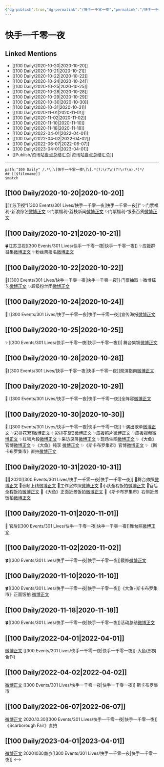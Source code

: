 ```yaml
---
{"dg-publish":true,"dg-permalink":"/快手一千零一夜","permalink":"/快手一千零一夜/","title":"快手一千零一夜","tags":[null],"created":"2022-11-17T21:55:09.000+08:00","updated":"2023-04-10T16:20:55.000+08:00"}
---
```


# 快手一千零一夜

## Linked Mentions
- [[100 Daily/2020-10-20\|2020-10-20]]
- [[100 Daily/2020-10-21\|2020-10-21]]
- [[100 Daily/2020-10-22\|2020-10-22]]
- [[100 Daily/2020-10-24\|2020-10-24]]
- [[100 Daily/2020-10-25\|2020-10-25]]
- [[100 Daily/2020-10-28\|2020-10-28]]
- [[100 Daily/2020-10-29\|2020-10-29]]
- [[100 Daily/2020-10-30\|2020-10-30]]
- [[100 Daily/2020-10-31\|2020-10-31]]
- [[100 Daily/2020-11-01\|2020-11-01]]
- [[100 Daily/2020-11-02\|2020-11-02]]
- [[100 Daily/2020-11-10\|2020-11-10]]
- [[100 Daily/2020-11-18\|2020-11-18]]
- [[100 Daily/2022-04-01\|2022-04-01]]
- [[100 Daily/2022-04-02\|2022-04-02]]
- [[100 Daily/2022-06-07\|2022-06-07]]
- [[100 Daily/2023-04-01\|2023-04-01]]
- [[Publish/资讯站盘点总结汇总\|资讯站盘点总结汇总]]


---

```expander
path:"100 Daily" /.*\[\[快手一千零一夜\]\].*(?:\r?\n(?!\r?\n).*)*/
## [[$filename]]
$match
```
## [[100 Daily/2020-10-20\|2020-10-20]]
💫江苏卫视“[[300 Events/301 Lives/快手一千零一夜\|快手一千零一夜]]”
✨门票福利-新浪综艺[微博正文](https://m.weibo.cn/6466290670/4562089944817889)
✨门票福利-荔枝新闻[微博正文](https://m.weibo.cn/6466290670/4562157070713484)
✨门票福利-银泰百货[微博正文](https://m.weibo.cn/6466290670/4561897456142017)
## [[100 Daily/2020-10-21\|2020-10-21]]
🍀江苏卫视[[300 Events/301 Lives/快手一千零一夜\|快手一千零一夜]]
✨应援群召集[微博正文](https://m.weibo.cn/6466290670/4562581148149944)
✨粉丝票报名[微博正文](https://m.weibo.cn/6466290670/4562484223284327)
## [[100 Daily/2020-10-22\|2020-10-22]]
💫[[300 Events/301 Lives/快手一千零一夜\|快手一千零一夜]]·门票抽取
✨微博综艺[微博正文](https://m.weibo.cn/6466290670/4562793061684011)
✨超级粉丝团[微博正文](https://m.weibo.cn/6466290670/4562824406500301)
## [[100 Daily/2020-10-24\|2020-10-24]]
💫 [[300 Events/301 Lives/快手一千零一夜\|快手一千零一夜]]宣传海报[微博正文](https://m.weibo.cn/6466290670/4563560376829612)
## [[100 Daily/2020-10-25\|2020-10-25]]
✨[[300 Events/301 Lives/快手一千零一夜\|快手一千零一夜]]| 舞台集锦[微博正文](https://m.weibo.cn/6466290670/4563918003634285)
## [[100 Daily/2020-10-28\|2020-10-28]]
💫[[300 Events/301 Lives/快手一千零一夜\|快手一千零一夜]]观演指南[微博正文](https://m.weibo.cn/6466290670/4564992701759520)
## [[100 Daily/2020-10-29\|2020-10-29]]
💫 [[300 Events/301 Lives/快手一千零一夜\|快手一千零一夜]]全阵容[微博正文](https://m.weibo.cn/6466290670/4565318011463316)
## [[100 Daily/2020-10-30\|2020-10-30]]
💫 [[300 Events/301 Lives/快手一千零一夜\|快手一千零一夜]]
✨演出歌单[微博正文](https://m.weibo.cn/6466290670/4565643880042748)
✨彩排花絮1[微博正文](https://m.weibo.cn/6466290670/4565688645321587)
✨彩排花絮2[微博正文](https://m.weibo.cn/6466290670/4565839849990474)
✨应援照片[微博正文](https://m.weibo.cn/6466290670/4565815749517348)
✨应援视频[微博正文](https://m.weibo.cn/6466290670/4565827414136884)
✨红毯片段[微博正文](https://m.weibo.cn/6466290670/4565839849990474)
✨采访录屏[微博正文](https://m.weibo.cn/6466290670/4565885245460475)
✨现场生图[微博正文](https://m.weibo.cn/6466290670/4565855897389648)
✨《大鱼》官博[微博正文](https://m.weibo.cn/6466290670/4565852135099393)
✨《大鱼》纯享 [微博正文](https://m.weibo.cn/6466290670/4565856200172403)
✨《斯卡布罗集市》官博[微博正文](https://m.weibo.cn/6466290670/4565858624480779)
✨《斯卡布罗集市》直拍[微博正文](https://m.weibo.cn/6466290670/4565877590853418)

## [[100 Daily/2020-10-31\|2020-10-31]]
👏🏻2020[[300 Events/301 Lives/快手一千零一夜\|快手一千零一夜]]
🎵舞台帅照[微博正文](https://m.weibo.cn/6466290670/4566012991376501)
🎵音频上线[微博正文](https://m.weibo.cn/6466290670/4566079080235668)
🎵工作室帅照[微博正文](https://m.weibo.cn/6466290670/4566134311630934)
🎵小队全程饭拍[微博正文](https://m.weibo.cn/6466290670/4566022721637979)
🎵官后全程饭拍[微博正文](https://m.weibo.cn/6466290670/4566208726700049)
🎵《大鱼》正面近景饭拍[微博正文](https://m.weibo.cn/6466290670/4566150458913583)
🎵《斯卡布罗集市》右侧近景饭拍[微博正文](https://m.weibo.cn/6466290670/4566012714025264)
## [[100 Daily/2020-11-01\|2020-11-01]]
💫 官后[[300 Events/301 Lives/快手一千零一夜\|快手一千零一夜]]舞台照[微博正文](https://m.weibo.cn/6466290670/4566438570102163)
## [[100 Daily/2020-11-02\|2020-11-02]]
🍀[[300 Events/301 Lives/快手一千零一夜\|快手一千零一夜]]截修[微博正文](https://m.weibo.cn/6466290670/4566953852673667)
## [[100 Daily/2020-11-10\|2020-11-10]]
🍀[[300 Events/301 Lives/快手一千零一夜\|快手一千零一夜]]《大鱼+斯卡布罗集市》正面饭拍 [微博正文](https://m.weibo.cn/5516625428/4569647971567370)

## [[100 Daily/2020-11-18\|2020-11-18]]
🍀[[300 Events/301 Lives/快手一千零一夜\|快手一千零一夜]]活动总结[微博正文](https://m.weibo.cn/6466290670/4572698720604979)

## [[100 Daily/2022-04-01\|2022-04-01]]
[微博正文](https://m.weibo.cn/6490042819/4753251746711021) [[300 Events/301 Lives/快手一千零一夜\|快手一千零一夜]]-大鱼(郎朗合作)
## [[100 Daily/2022-04-02\|2022-04-02]]
[微博正文](https://m.weibo.cn/1010666397/4753538862815159) [[300 Events/301 Lives/快手一千零一夜\|快手一千零一夜]] 斯卡布罗集市
## [[100 Daily/2022-06-07\|2022-06-07]]
[微博正文](https://weibo.com/detail/4777736859553598) 2020.10.30[[300 Events/301 Lives/快手一千零一夜\|快手一千零一夜]]《Scarborough Fair》直拍
## [[100 Daily/2023-04-01\|2023-04-01]]
[微博正文](http://weibo.com/6490042819/LmljUs9Qh) 20201030南京[[300 Events/301 Lives/快手一千零一夜\|快手一千零一夜]]
<-->
